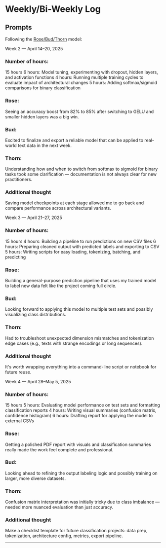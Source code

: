 # Weekly/Bi-Weekly Log

## Prompts
Following the [Rose/Bud/Thorn](https://www.panoramaed.com/blog/rose-bud-thorn-activity-and-worksheet#:~:text=%22Rose%2C%20Bud%2C%20Thorn%22%20is%20a%20mindful%20design%2D,day%2C%20week%2C%20or%20month.) model:

Week 2 — April 14–20, 2025

### Number of hours:

15 hours
6 hours: Model tuning, experimenting with dropout, hidden layers, and activation functions
4 hours: Running multiple training cycles to evaluate impact of architectural changes
5 hours: Adding softmax/sigmoid comparisons for binary classification

### Rose:
Seeing an accuracy boost from 82% to 85% after switching to GELU and smaller hidden layers was a big win.

### Bud:
Excited to finalize and export a reliable model that can be applied to real-world text data in the next week.

### Thorn:
Understanding how and when to switch from softmax to sigmoid for binary tasks took some clarification — documentation is not always clear for new practitioners.

### Additional thought
Saving model checkpoints at each stage allowed me to go back and compare performance across architectural variants.

Week 3 — April 21–27, 2025

### Number of hours:
15 hours
4 hours: Building a pipeline to run predictions on new CSV files
6 hours: Preparing cleaned output with predicted labels and exporting to CSV
5 hours: Writing scripts for easy loading, tokenizing, batching, and predicting

### Rose:
Building a general-purpose prediction pipeline that uses my trained model to label new data felt like the project coming full circle.

### Bud:
Looking forward to applying this model to multiple test sets and possibly visualizing class distributions.

### Thorn:
Had to troubleshoot unexpected dimension mismatches and tokenization edge cases (e.g., texts with strange encodings or long sequences).

### Additional thought
It's worth wrapping everything into a command-line script or notebook for future reuse.

Week 4 — April 28–May 5, 2025

### Number of hours:
15 hours
5 hours: Evaluating model performance on test sets and formatting classification reports
4 hours: Writing visual summaries (confusion matrix, confidence histogram)
6 hours: Drafting report for applying the model to external CSVs

### Rose:
Getting a polished PDF report with visuals and classification summaries really made the work feel complete and professional.

### Bud:
Looking ahead to refining the output labeling logic and possibly training on larger, more diverse datasets.

### Thorn:
Confusion matrix interpretation was initially tricky due to class imbalance — needed more nuanced evaluation than just accuracy.

### Additional thought
Make a checklist template for future classification projects: data prep, tokenization, architecture config, metrics, export pipeline.

---
